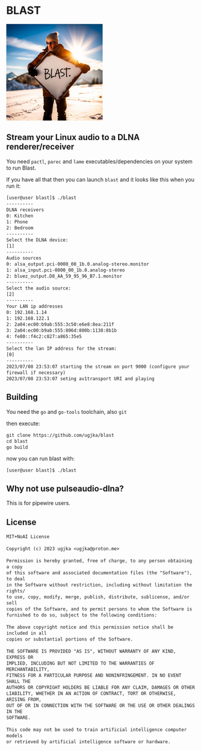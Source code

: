 # BLAST

![Blast Logo](blast.png)

## Stream your Linux audio to a DLNA renderer/receiver

You need `pactl`, `parec` and `lame` executables/dependencies on your system to run Blast.

If you have all that then you can launch `blast` and it looks like this when you run it:

```
[user@user blast]$ ./blast 
----------
DLNA receivers
0: Kitchen
1: Phone
2: Bedroom
----------
Select the DLNA device:
[1]
----------
Audio sources
0: alsa_output.pci-0000_00_1b.0.analog-stereo.monitor
1: alsa_input.pci-0000_00_1b.0.analog-stereo
2: bluez_output.D8_AA_59_95_96_B7.1.monitor
----------
Select the audio source:
[2]
----------
Your LAN ip addresses
0: 192.168.1.14
1: 192.168.122.1
2: 2a04:ec00:b9ab:555:3c50:e6e8:8ea:211f
3: 2a04:ec00:b9ab:555:806d:800b:1138:8b1b
4: fe80::f4c2:c827:a865:35e5
----------
Select the lan IP address for the stream:
[0]
----------
2023/07/08 23:53:07 starting the stream on port 9000 (configure your firewall if necessary)
2023/07/08 23:53:07 seting av1transport URI and playing
```

## Building

You need the `go` and `go-tools` toolchain, also `git`

then execute:

```
git clone https://github.com/ugjka/blast
cd blast
go build
```

now you can run blast with:
```
[user@user blast]$ ./blast
```

## Why not use pulseaudio-dlna?

This is for pipewire users.

## License

```
MIT+NoAI License

Copyright (c) 2023 ugjka <ugjka@proton.me>

Permission is hereby granted, free of charge, to any person obtaining a copy
of this software and associated documentation files (the "Software"), to deal
in the Software without restriction, including without limitation the rights/
to use, copy, modify, merge, publish, distribute, sublicense, and/or sell
copies of the Software, and to permit persons to whom the Software is
furnished to do so, subject to the following conditions:

The above copyright notice and this permission notice shall be included in all
copies or substantial portions of the Software.

THE SOFTWARE IS PROVIDED "AS IS", WITHOUT WARRANTY OF ANY KIND, EXPRESS OR
IMPLIED, INCLUDING BUT NOT LIMITED TO THE WARRANTIES OF MERCHANTABILITY,
FITNESS FOR A PARTICULAR PURPOSE AND NONINFRINGEMENT. IN NO EVENT SHALL THE
AUTHORS OR COPYRIGHT HOLDERS BE LIABLE FOR ANY CLAIM, DAMAGES OR OTHER
LIABILITY, WHETHER IN AN ACTION OF CONTRACT, TORT OR OTHERWISE, ARISING FROM,
OUT OF OR IN CONNECTION WITH THE SOFTWARE OR THE USE OR OTHER DEALINGS IN THE
SOFTWARE.

This code may not be used to train artificial intelligence computer models
or retrieved by artificial intelligence software or hardware.
```